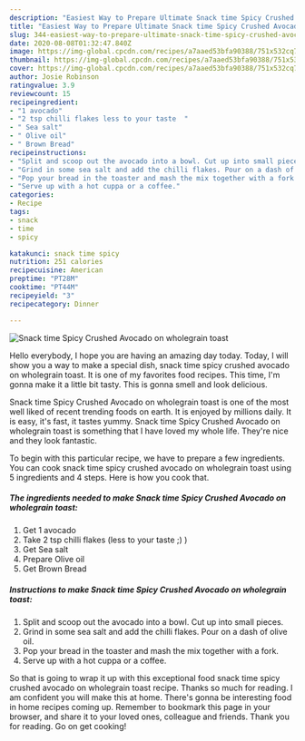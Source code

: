```yaml
---
description: "Easiest Way to Prepare Ultimate Snack time Spicy Crushed Avocado on wholegrain toast"
title: "Easiest Way to Prepare Ultimate Snack time Spicy Crushed Avocado on wholegrain toast"
slug: 344-easiest-way-to-prepare-ultimate-snack-time-spicy-crushed-avocado-on-wholegrain-toast
date: 2020-08-08T01:32:47.840Z
image: https://img-global.cpcdn.com/recipes/a7aaed53bfa90388/751x532cq70/snack-time-spicy-crushed-avocado-on-wholegrain-toast-recipe-main-photo.jpg
thumbnail: https://img-global.cpcdn.com/recipes/a7aaed53bfa90388/751x532cq70/snack-time-spicy-crushed-avocado-on-wholegrain-toast-recipe-main-photo.jpg
cover: https://img-global.cpcdn.com/recipes/a7aaed53bfa90388/751x532cq70/snack-time-spicy-crushed-avocado-on-wholegrain-toast-recipe-main-photo.jpg
author: Josie Robinson
ratingvalue: 3.9
reviewcount: 15
recipeingredient:
- "1 avocado"
- "2 tsp chilli flakes less to your taste  "
- " Sea salt"
- " Olive oil"
- " Brown Bread"
recipeinstructions:
- "Split and scoop out the avocado into a bowl. Cut up into small pieces."
- "Grind in some sea salt and add the chilli flakes. Pour on a dash of olive oil."
- "Pop your bread in the toaster and mash the mix together with a fork."
- "Serve up with a hot cuppa or a coffee."
categories:
- Recipe
tags:
- snack
- time
- spicy

katakunci: snack time spicy 
nutrition: 251 calories
recipecuisine: American
preptime: "PT28M"
cooktime: "PT44M"
recipeyield: "3"
recipecategory: Dinner

---
```



![Snack time Spicy Crushed Avocado on wholegrain toast](https://img-global.cpcdn.com/recipes/a7aaed53bfa90388/751x532cq70/snack-time-spicy-crushed-avocado-on-wholegrain-toast-recipe-main-photo.jpg)

Hello everybody, I hope you are having an amazing day today. Today, I will show you a way to make a special dish, snack time spicy crushed avocado on wholegrain toast. It is one of my favorites food recipes. This time, I'm gonna make it a little bit tasty. This is gonna smell and look delicious.



Snack time Spicy Crushed Avocado on wholegrain toast is one of the most well liked of recent trending foods on earth. It is enjoyed by millions daily. It is easy, it's fast, it tastes yummy. Snack time Spicy Crushed Avocado on wholegrain toast is something that I have loved my whole life. They're nice and they look fantastic.


To begin with this particular recipe, we have to prepare a few ingredients. You can cook snack time spicy crushed avocado on wholegrain toast using 5 ingredients and 4 steps. Here is how you cook that.

<!--inarticleads1-->

##### The ingredients needed to make Snack time Spicy Crushed Avocado on wholegrain toast:

1. Get 1 avocado
1. Take 2 tsp chilli flakes (less to your taste ;) )
1. Get  Sea salt
1. Prepare  Olive oil
1. Get  Brown Bread




<!--inarticleads2-->

##### Instructions to make Snack time Spicy Crushed Avocado on wholegrain toast:

1. Split and scoop out the avocado into a bowl. Cut up into small pieces.
1. Grind in some sea salt and add the chilli flakes. Pour on a dash of olive oil.
1. Pop your bread in the toaster and mash the mix together with a fork.
1. Serve up with a hot cuppa or a coffee.




So that is going to wrap it up with this exceptional food snack time spicy crushed avocado on wholegrain toast recipe. Thanks so much for reading. I am confident you will make this at home. There's gonna be interesting food in home recipes coming up. Remember to bookmark this page in your browser, and share it to your loved ones, colleague and friends. Thank you for reading. Go on get cooking!
